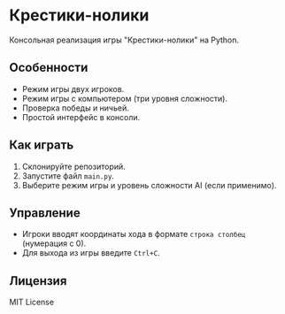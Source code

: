 # Крестики-нолики

Консольная реализация игры "Крестики-нолики" на Python.

## Особенности
- Режим игры двух игроков.
- Режим игры с компьютером (три уровня сложности).
- Проверка победы и ничьей.
- Простой интерфейс в консоли.

## Как играть
1. Склонируйте репозиторий.
2. Запустите файл `main.py`.
3. Выберите режим игры и уровень сложности AI (если применимо).

## Управление
- Игроки вводят координаты хода в формате `строка столбец` (нумерация с 0).
- Для выхода из игры введите `Ctrl+C`.

## Лицензия
MIT License